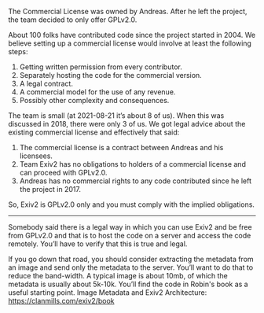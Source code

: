 The Commercial License was owned by Andreas.  After he left the project, the team decided to only offer GPLv2.0.

About 100 folks have contributed code since the project started in 2004.  We believe setting up a commercial license would involve at least the following steps:

1. Getting written permission from every contributor.
2. Separately hosting the code for the commercial version.
3. A legal contract.
4. A commercial model for the use of any revenue.
5. Possibly other complexity and consequences. 

The team is small (at 2021-08-21 it’s about 8 of us).  When this was discussed in 2018, there were only 3 of us.  We got legal advice about the existing commercial license and effectively that said:

1. The commercial license is a contract between Andreas and his licensees.
2. Team Exiv2 has no obligations to holders of a commercial license and can proceed with GPLv2.0.
3. Andreas has no commercial rights to any code contributed since he left the project in 2017.

So, Exiv2 is GPLv2.0 only and you must comply with the implied obligations.  

***

Somebody said there is a legal way in which you can use Exiv2 and be free from GPLv2.0 and that is to host the code on a server and access the code remotely.  You’ll have to verify that this is true and legal.

If you go down that road, you should consider extracting the metadata from an image and send only the metadata to the server.  You’ll want to do that to reduce the band-width.  A typical image is about 10mb, of which the metadata is usually about 5k-10k.  You’ll find the code in Robin's book as a useful starting point.   Image Metadata and Exiv2 Architecture:  https://clanmills.com/exiv2/book

